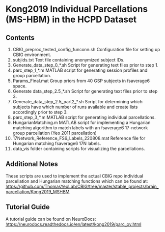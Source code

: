 # Kong2019 Individual Parcellations (MS-HBM) in the HCPD Dataset

## Contents
1. CBIG_preproc_tested_config_funconn.sh Configuration file for setting up CBIG environment.
2. subjids.txt Text file containing anonymized subject IDs.
3. Generate_data_step_0_*.sh Script for generating text files prior to step 1.
4. parc_step_1_*.m MATLAB script for generating session profiles and group parcellation.
5. Params_Final.mat Group priors from 40 GSP subjects in fsaverage6 space.
6. Generate data_step_2.5_*.sh Script for generating text files prior to step 3.
7. Generate_data_step_2.5_part2_*.sh Script for determining which subjects have which number of runs available and create lists accordingly prior to step 3.
8. parc_step_3_*.m MATLAB script for generating individual parcellations.
9. HungarianMatching.m MATLAB script for implementing a Hungarian matching algorithm to match labels with an fsaverage6 17-network group parcellation (Yeo 2011 parcellation)
10. 17Network_Reference_FS6_Labels_220808.mat Reference file for Hungarian matching fsaverage6 17N labels.
11. data_vis folder containing scripts for visualizing the parcellations.

## Additional Notes
These scripts are used to implement the actual CBIG repo individual parcellation and Hungarian matching functions which can be found at: https://github.com/ThomasYeoLab/CBIG/tree/master/stable_projects/brain_parcellation/Kong2019_MSHBM

## Tutorial Guide
A tutorial guide can be found on NeuroDocs: https://neurodocs.readthedocs.io/en/latest/kong2019/parc_ov.html
